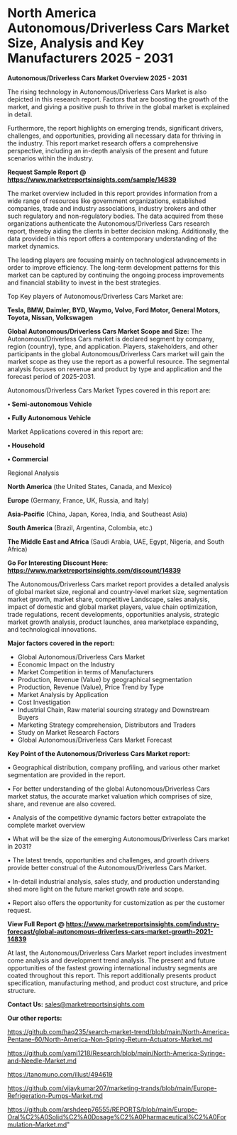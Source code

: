  # North America Autonomous/Driverless Cars Market Size, Analysis and Key Manufacturers 2025 - 2031

<Strong> Autonomous/Driverless Cars Market Overview 2025 - 2031</strong>

The rising technology in Autonomous/Driverless Cars Market is also depicted in this research report. Factors that are boosting the growth of the market, and giving a positive push to thrive in the global market is explained in detail.

Furthermore, the report highlights on emerging trends, significant drivers, challenges, and opportunities, providing all necessary data for thriving in the industry. This report market research offers a comprehensive perspective, including an in-depth analysis of the present and future scenarios within the industry.

<strong>Request Sample Report @ <a href=https://www.marketreportsinsights.com/sample/14839>https://www.marketreportsinsights.com/sample/14839</a></strong>

The market overview included in this report provides information from a wide range of resources like government organizations, established companies, trade and industry associations, industry brokers and other such regulatory and non-regulatory bodies. The data acquired from these organizations authenticate the Autonomous/Driverless Cars research report, thereby aiding the clients in better decision making. Additionally, the data provided in this report offers a contemporary understanding of the market dynamics.

The leading players are focusing mainly on technological advancements in order to improve efficiency. The long-term development patterns for this market can be captured by continuing the ongoing process improvements and financial stability to invest in the best strategies.

Top Key players of Autonomous/Driverless Cars Market are:

<strong>Tesla, BMW, Daimler, BYD, Waymo, Volvo, Ford Motor, General Motors, Toyota, Nissan, Volkswagen</strong>

<strong><b>Global Autonomous/Driverless Cars Market Scope and Size:</b></strong>
The Autonomous/Driverless Cars market is declared segment by company, region (country), type, and application. Players, stakeholders, and other participants in the global Autonomous/Driverless Cars market will gain the market scope as they use the report as a powerful resource. The segmental analysis focuses on revenue and product by type and application and the forecast period of 2025-2031.

Autonomous/Driverless Cars Market Types covered in this report are:

<strong>• Semi-autonomous Vehicle

• Fully Autonomous Vehicle</strong>

Market Applications covered in this report are:

<strong>• Household

• Commercial</strong> 

Regional Analysis

<strong>North America</strong> (the United States, Canada, and Mexico)

<strong>Europe</strong> (Germany, France, UK, Russia, and Italy)

<strong>Asia-Pacific</strong> (China, Japan, Korea, India, and Southeast Asia)

<strong>South America</strong> (Brazil, Argentina, Colombia, etc.)

<strong>The Middle East and Africa</strong> (Saudi Arabia, UAE, Egypt, Nigeria, and South Africa)

<strong>Go For Interesting Discount Here: <a href=https://www.marketreportsinsights.com/discount/14839>https://www.marketreportsinsights.com/discount/14839</a></strong>

The Autonomous/Driverless Cars market report provides a detailed analysis of global market size, regional and country-level market size, segmentation market growth, market share, competitive Landscape, sales analysis, impact of domestic and global market players, value chain optimization, trade regulations, recent developments, opportunities analysis, strategic market growth analysis, product launches, area marketplace expanding, and technological innovations.

<strong><b>Major factors covered in the report:</b></strong>
<ul>
  <li>Global Autonomous/Driverless Cars Market </li>
  <li>Economic Impact on the Industry</li>
  <li>Market Competition in terms of Manufacturers</li>
  <li>Production, Revenue (Value) by geographical segmentation</li>
  <li>Production, Revenue (Value), Price Trend by Type</li>
  <li>Market Analysis by Application</li>
  <li>Cost Investigation</li>
  <li>Industrial Chain, Raw material sourcing strategy and Downstream Buyers</li>
  <li>Marketing Strategy comprehension, Distributors and Traders</li>
  <li>Study on Market Research Factors</li>
  <li>Global Autonomous/Driverless Cars Market Forecast</li>
</ul>

<strong><b>Key Point of the Autonomous/Driverless Cars Market report:</b></strong>

• Geographical distribution, company profiling, and various other market segmentation are provided in the report.

• For better understanding of the global Autonomous/Driverless Cars market status, the accurate market valuation which comprises of size, share, and revenue are also covered.

• Analysis of the competitive dynamic factors better extrapolate the complete market overview

• What will be the size of the emerging Autonomous/Driverless Cars market in 2031?

• The latest trends, opportunities and challenges, and growth drivers provide better construal of the Autonomous/Driverless Cars Market.

• In-detail industrial analysis, sales study, and production understanding shed more light on the future market growth rate and scope.

• Report also offers the opportunity for customization as per the customer request.

<strong><b>View Full Report @ <a href=https://www.marketreportsinsights.com/industry-forecast/global-autonomous-driverless-cars-market-growth-2021-14839>https://www.marketreportsinsights.com/industry-forecast/global-autonomous-driverless-cars-market-growth-2021-14839</a></b></strong>


At last, the Autonomous/Driverless Cars Market report includes investment come analysis and development trend analysis. The present and future opportunities of the fastest growing international industry segments are coated throughout this report. This report additionally presents product specification, manufacturing method, and product cost structure, and price structure.

<strong>Contact Us:</strong>
sales@marketreportsinsights.com

<strong>Our other reports:</strong>

<a href=https://github.com/haq235/search-market-trend/blob/main/North-America-Pentane-60/North-America-Non-Spring-Return-Actuators-Market.md>https://github.com/haq235/search-market-trend/blob/main/North-America-Pentane-60/North-America-Non-Spring-Return-Actuators-Market.md</a>

<a href=https://github.com/yami1218/Research/blob/main/North-America-Syringe-and-Needle-Market.md>https://github.com/yami1218/Research/blob/main/North-America-Syringe-and-Needle-Market.md</a>

<a href=https://tanomuno.com/illust/494619>https://tanomuno.com/illust/494619</a>

<a href=https://github.com/vijaykumar207/marketing-trands/blob/main/Europe-Refrigeration-Pumps-Market.md>https://github.com/vijaykumar207/marketing-trands/blob/main/Europe-Refrigeration-Pumps-Market.md</a>

<a href=https://github.com/arshdeep76555/REPORTS/blob/main/Europe-Oral%C2%A0Solid%C2%A0Dosage%C2%A0Pharmaceutical%C2%A0Formulation-Market.md>https://github.com/arshdeep76555/REPORTS/blob/main/Europe-Oral%C2%A0Solid%C2%A0Dosage%C2%A0Pharmaceutical%C2%A0Formulation-Market.md</a>"
